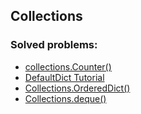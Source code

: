## Collections

### Solved problems:

* [collections.Counter()](counter)
* [DefaultDict Tutorial](defaultdict-tutorial)
* [Collections.OrderedDict()](ordereddict)
* [Collections.deque()](deque)